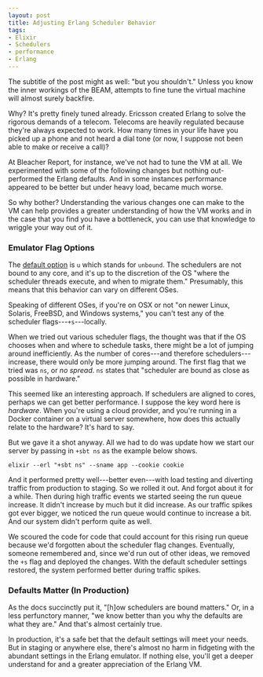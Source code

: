 ```yaml
---
layout: post
title: Adjusting Erlang Scheduler Behavior
tags:
- Elixir
- Schedulers
- performance
- Erlang
---
```


The subtitle of the post might as well: "but you shouldn't." Unless you know the inner workings of the BEAM, attempts to fine tune the virtual machine will almost surely backfire.

Why? It's pretty finely tuned already. Ericsson created Erlang to solve the rigorous demands of a telecom. Telecoms are heavily regulated because they're always expected to work. How many times in your life have you picked up a phone and not heard a dial tone (or now, I suppose not been able to make or receive a call)?

At Bleacher Report, for instance, we've not had to tune the VM at all. We experimented with some of the following changes but nothing out-performed the Erlang defaults. And in some instances performance appeared to be better but under heavy load, became much worse.

So why bother? Understanding the various changes one can make to the VM can help provides a greater understanding of how the VM works and in the case that you find you have a bottleneck, you can use that knowledge to wriggle your way out of it.


### Emulator Flag Options

The [default option](http://erlang.org/doc/man/erl.html) is `u` which stands for `unbound`. The schedulers are not bound to any core, and it's up to the discretion of the OS "where the scheduler threads execute, and when to migrate them." Presumably, this means that this behavior can vary on different OSes. 

Speaking of different OSes, if you're on OSX or not "on newer Linux, Solaris, FreeBSD, and Windows systems," you can't test any of the scheduler flags---`+s`---locally.

When we tried out various scheduler flags, the thought was that if the OS chooses when and where to schedule tasks, there might be a lot of jumping around inefficiently. As the number of cores---and therefore schedulers---increase, there would only be more jumping around. The first flag that we tried was `ns`, or _no spread_. `ns` states that "scheduler are bound as close as possible in hardware." 

This seemed like an interesting approach. If schedulers are aligned to cores, perhaps we can get better performance. I suppose the key word here is _hardware_. When you're using a cloud provider, and you're running in a Docker container on a virtual server somewhere, how does this actually relate to the hardware? It's hard to say. 

But we gave it a shot anyway. All we had to do was update how we start our server by passing in `+sbt ns` as the example below shows.

````console 
elixir --erl "+sbt ns" --sname app --cookie cookie 
````

And it performed pretty well---better even---with load testing and diverting traffic from production to staging. So we rolled it out. And forgot about it for a while. Then during high traffic events we started seeing the run queue increase. It didn't increase by much but it did increase. As our traffic spikes got ever bigger, we noticed the run queue would continue to increase a bit. And our system didn't perform quite as well. 

We scoured the code for code that could account for this rising run queue because we'd forgotten about the scheduler flag changes. Eventually, someone remembered and, since we'd run out of other ideas, we removed the `+s` flag and deployed the changes. With the default scheduler settings restored, the system performed better during traffic spikes. 

### Defaults Matter (In Production)

As the docs succinctly put it, "[h]ow schedulers are bound matters." Or, in a less perfunctory manner, "we know better than you why the defaults are what they are." And that's almost certainly true. 

In production, it's a safe bet that the default settings will meet your needs. But in staging or anywhere else, there's almost no harm in fidgeting with the abundant settings in the Erlang emulator. If nothing else, you'll get a deeper understand for and a greater appreciation of the Erlang VM. 